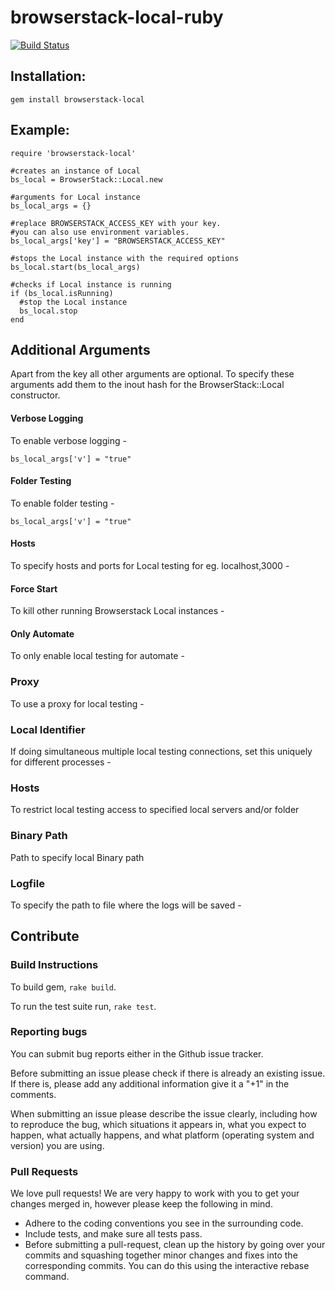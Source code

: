 # browserstack-local-ruby

[![Build Status](https://travis-ci.org/browserstack/browserstack-local-ruby.svg?branch=master)](https://travis-ci.org/browserstack/browserstack-local-ruby)

## Installation:

```
gem install browserstack-local
```

## Example:

```
require 'browserstack-local'

#creates an instance of Local
bs_local = BrowserStack::Local.new

#arguments for Local instance
bs_local_args = {}

#replace BROWSERSTACK_ACCESS_KEY with your key. 
#you can also use environment variables.
bs_local_args['key'] = "BROWSERSTACK_ACCESS_KEY"

#stops the Local instance with the required options
bs_local.start(bs_local_args)

#checks if Local instance is running
if (bs_local.isRunning)
  #stop the Local instance
  bs_local.stop
end

```

## Additional Arguments

Apart from the key all other arguments are optional. To specify these arguments add them to the inout hash for the BrowserStack::Local constructor.

#### Verbose Logging
To enable verbose logging - 
```
bs_local_args['v'] = "true"
```

#### Folder Testing
To enable folder testing - 
```
bs_local_args['v'] = "true"
```

#### Hosts
To specify hosts and ports for Local testing for eg. localhost,3000 -


#### Force Start 
To kill other running Browserstack Local instances - 

#### Only Automate
To only enable local testing for automate - 

### Proxy
To use a proxy for local testing -  


### Local Identifier
If doing simultaneous multiple local testing connections, set this uniquely for different processes - 

### Hosts

To restrict local testing access to specified local servers and/or folder


### Binary Path
Path to specify local Binary path 

### Logfile 
To specify the path to file where the logs will be saved - 

## Contribute

### Build Instructions

To build gem, `rake build`.

To run the test suite run, `rake test`.

### Reporting bugs

You can submit bug reports either in the Github issue tracker.

Before submitting an issue please check if there is already an existing issue. If there is, please add any additional information give it a "+1" in the comments.

When submitting an issue please describe the issue clearly, including how to reproduce the bug, which situations it appears in, what you expect to happen, what actually happens, and what platform (operating system and version) you are using.

### Pull Requests

We love pull requests! We are very happy to work with you to get your changes merged in, however please keep the following in mind.

* Adhere to the coding conventions you see in the surrounding code.
* Include tests, and make sure all tests pass.
* Before submitting a pull-request, clean up the history by going over your commits and squashing together minor changes and fixes into the corresponding commits. You can do this using the interactive rebase command.
